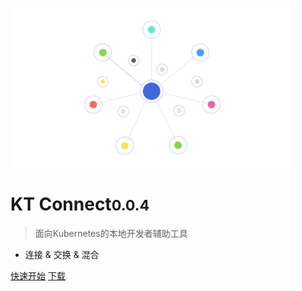 ![logo](../_media/logo.png)

# KT Connect<small>0.0.4</small>

> 面向Kubernetes的本地开发者辅助工具

- 连接 & 交换 & 混合

[快速开始](zh-cn/quickstart)
[下载](zh-cn/downloads)